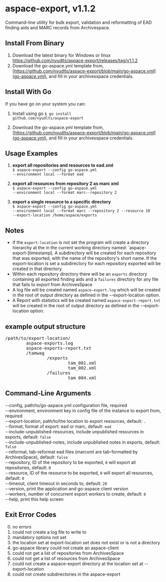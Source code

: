 aspace-export, v1.1.2
=====================
Command-line utility for bulk export, validation and reformatting of EAD finding aids and MARC records from Archivespace.

Install From Binary
-------------------
1. Download the latest binary for Windows or linux https://github.com/nyudlts/aspace-export/releases/tag/v1.1.2
2. Download the go-aspace.yml template from, [https://github.com/nyudlts/aspace-export/blob/main/go-aspace.yml](go-aspace.yml), and fill in your archivesspace credentials.

Install With Go
---------------
If you have go on your system you can:
1. Install using go
<code>$ go install github.com/nyudlts/aspace-export</code>

2. Download the go-aspace.yml template from, [https://github.com/nyudlts/aspace-export/blob/main/go-aspace.yml](go-aspace.yml), and fill in your archivesspace credentials.

Usage Examples
--------------
1. **export all repositories and resources to ead.xml**<br>
<code>$ aspace-export --config go-aspace.yml --environment local --format ead</code>

2. **export all resources from repository 2 as marc xml**<br>
<code>$ aspace-export --config go-aspace.yml --environment local --format marc--repository 2</code>

3. **export a single resource to a specific directory**<br>
<code>$ aspace-export --config go-aspace.yml --environment local --format marc --repository 2 --resource 10 --export-location /home/aspace/exports</code>

Notes
-----
* If the `export-location` is not set the program will create a directory hierarchy at the in the current working directory named: `aspace-export-[timestamp]. A subdirectory will be created for each repository that was exported, with the name of the repository's short name. If the export-location is set a subdirectory for each repository exported will be created in that directory.
* Within each repository directory there will be an `exports` directory containing all exported finding aids and a `failures` directory for any file that fails to export from ArchivesSpace
* A log file will be created named `aspace-export.log` which will be created in the root of output directory as defined in the --export-location option.
* A Report with statistics will be created named `aspace-export-report.txt` will be created in the root of output directory as defined in the --export-location option.

example output structure
------------------------
<pre>
/path/to/export-location/
        aspace-exports.log
        aspace-exports-report.txt
        /tamwag
                /exports
                        tam_001.xml
                        tam_002.xml
                /failures
                        tam_004.xml
</pre>

Command-Line Arguments
----------------------
--config, path/to/go-aspace.yml configuration file, required<br>
--environment, environment key in config file of the instance to export from, required<br>
--export-location, path/to/the location to export resources, default: `.`<br>
--format, format of export: ead or marc, default: `ead`<br>
--include-unpublished-resources, include unpublished resources in exports, default: `false`<br>
--include-unpublished-notes, include unpublished notes in exports, default: `false`<br>
--reformat, tab-reformat ead files (marcxml are tab-formatted by ArchivesSpace), default: `false`<br>
--repository, ID of the repository to be exported, `0` will export all repositories, default: `0`<br>
--resource, ID of the resource to be exported, `0` will export all resources, default: `0`<br>
--timeout, client timeout in seconds to, default: `20`<br>
--version, print the application and go-aspace client version<br>
--workers, number of concurrent export workers to create, default: `8`<br>
--help, print this help screen<br>

Exit Error Codes
----------------
0. no errors
1. could not create a log file to write to
2. mandatory options not set
3. the location set at export-location set does not exist or is not a directory
4. go-aspace library could not create an aspace-client 
5. could not get a list of repositories from ArchivesSpace
6. could not get a list of resources from ArchivesSpace
7. could not create a aspace-export directory at the location set at --export-location 
8. could not create subdirectories in the aspace-export 



